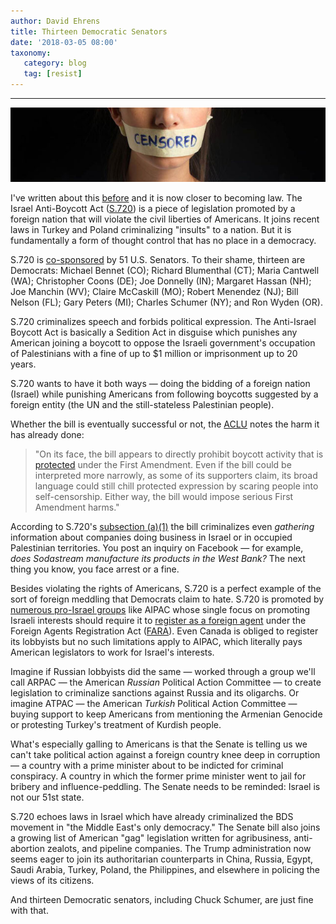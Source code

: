 ```yaml
---
author: David Ehrens
title: Thirteen Democratic Senators
date: '2018-03-05 08:00'
taxonomy:
   category: blog
   tag: [resist]
---
```

---

![](censored.jpg)

I've written about this [before](/Zionism/must-die/) and it is now closer to becoming law. The Israel Anti-Boycott Act ([S.720](https://www.congress.gov/bill/115th-congress/senate-bill/720/text)) is a piece of legislation promoted by a foreign nation that will violate the civil liberties of Americans. It joins recent laws in Turkey and Poland criminalizing "insults" to a nation. But it is fundamentally a form of thought control that has no place in a democracy.

S.720 is [co-sponsored](https://www.congress.gov/bill/115th-congress/senate-bill/720/cosponsors) by 51 U.S. Senators. To their shame, thirteen are Democrats: Michael Bennet (CO); Richard Blumenthal (CT); Maria Cantwell (WA); Christopher Coons (DE); Joe Donnelly (IN); Margaret Hassan (NH); Joe Manchin (WV); Claire McCaskill (MO); Robert Menendez (NJ); Bill Nelson (FL); Gary Peters (MI); Charles Schumer (NY); and Ron Wyden (OR).

S.720 criminalizes speech and forbids political expression. The Anti-Israel Boycott Act is basically a Sedition Act in disguise which punishes any American joining a boycott to oppose the Israeli government's occupation of Palestinians with a fine of up to $1 million or imprisonment up to 20 years. 

S.720 wants to have it both ways — doing the bidding of a foreign nation (Israel) while punishing Americans from following boycotts suggested by a foreign entity (the UN and the still-stateless Palestinian people).

Whether the bill is eventually successful or not, the [ACLU](https://www.aclu.org/blog/free-speech/how-israel-anti-boycott-act-threatens-first-amendment-rights) notes the harm it has already done:

> "On its face, the bill appears to directly prohibit boycott activity that is [protected](https://www.aclu.org/blog/free-speech/first-amendment-protects-right-boycott-israel?redirect=blog/speak-freely/first-amendment-protects-right-boycott-israel) under the First Amendment. Even if the bill could be interpreted more narrowly, as some of its supporters claim, its broad language could still chill protected expression by scaring people into self-censorship. Either way, the bill would impose serious First Amendment harms."

According to S.720's [subsection (a)(1)](https://www.congress.gov/bill/115th-congress/senate-bill/720/text) the bill criminalizes even *gathering* information about companies doing business in Israel or in occupied Palestinian territories. You post an inquiry on Facebook — for example, *does Sodastream manufacture its products in the West Bank?* The next thing you know, you face arrest or a fine.

Besides violating the rights of Americans, S.720 is a perfect example of the sort of foreign meddling that Democrats claim to hate. S.720 is promoted by [numerous pro-Israel groups](https://www.opensecrets.org/lobby/indusclient.php?id=Q05&year=2017) like AIPAC whose single focus on promoting Israeli interests should require it to [register as a foreign agent](https://www.huffingtonpost.com/entry/time-for-aipac-to-abide-by-us-law_us_58dd05bde4b0fa4c09598666) under the Foreign Agents Registration Act ([FARA](https://www.fara.gov/)). Even Canada is obliged to register its lobbyists but no such limitations apply to AIPAC, which literally pays American legislators to work for Israel's interests.

Imagine if Russian lobbyists did the same — worked through a group we'll call ARPAC — the American *Russian* Political Action Committee — to create legislation to criminalize sanctions against Russia and its oligarchs. Or imagine ATPAC — the American *Turkish* Political Action Committee — buying support to keep Americans from mentioning the Armenian Genocide or protesting Turkey's treatment of Kurdish people.

What's especially galling to Americans is that the Senate is telling us we can't take political action against a foreign country knee deep in corruption — a country with a prime minister about to be indicted for criminal conspiracy. A country in which the former prime minister went to jail for bribery and influence-peddling. The Senate needs to be reminded: Israel is not our 51st state.

S.720 echoes laws in Israel which have already criminalized the BDS movement in "the Middle East's only democracy." The Senate bill also joins a growing list of American "gag" legislation written for agribusiness, anti-abortion zealots, and pipeline companies. The Trump administration now seems eager to join its authoritarian counterparts in China, Russia, Egypt, Saudi Arabia, Turkey, Poland, the Philippines, and elsewhere in policing the views of its citizens. 

And thirteen Democratic senators, including Chuck Schumer, are just fine with that.



